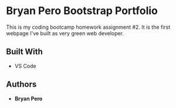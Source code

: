 # Bryan Pero Bootstrap Portfolio

This is my coding bootcamp homework assignment #2.  It is the first webpage I've built as very green web developer. 


## Built With

* VS Code



## Authors

* **Bryan Pero** 


